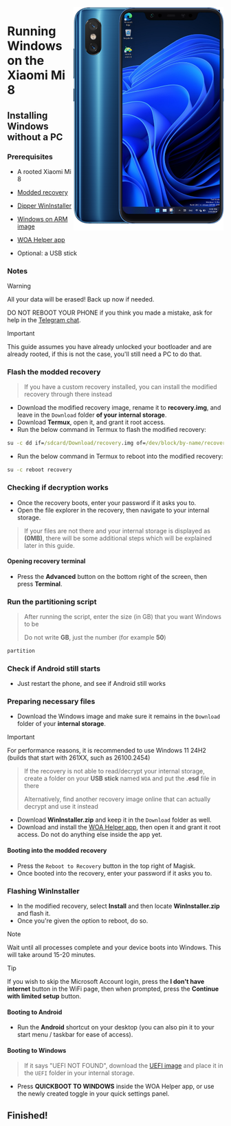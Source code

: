 <img align="right" src="https://github.com/n00b69/woa-dipper/blob/main/dipper.png" width="350" alt="Windows 11 running on a Redmi K20 Pro">

# Running Windows on the Xiaomi Mi 8

## Installing Windows without a PC

### Prerequisites
- A rooted Xiaomi Mi 8

- [Modded recovery](https://github.com/n00b69/woa-dipper/releases/tag/Recovery)

- [Dipper WinInstaller](https://github.com/n00b69/woa-dipper/releases/download/Files/DipperWinInstaller.zip)

- [Windows on ARM image](https://arkt-7.github.io/woawin/)

- [WOA Helper app](https://github.com/n00b69/woa-helper/releases/tag/APK)

- Optional: a USB stick

### Notes
> [!WARNING]  
> All your data will be erased! Back up now if needed.
> 
> DO NOT REBOOT YOUR PHONE if you think you made a mistake, ask for help in the [Telegram chat](https://t.me/woadipper).

> [!Important]
> This guide assumes you have already unlocked your bootloader and are already rooted, if this is not the case, you'll still need a PC to do that.

### Flash the modded recovery
> If you have a custom recovery installed, you can install the modified recovery through there instead
- Download the modified recovery image, rename it to **recovery.img**, and leave in the `Download` folder **of your internal storage**.
- Download **Termux**, open it, and grant it root access.
- Run the below command in Termux to flash the modified recovery:
```cmd
su -c dd if=/sdcard/Download/recovery.img of=/dev/block/by-name/recovery
```
- Run the below command in Termux to reboot into the modified recovery:
```cmd
su -c reboot recovery
```

### Checking if decryption works
- Once the recovery boots, enter your password if it asks you to.
- Open the file explorer in the recovery, then navigate to your internal storage.
> If your files are not there and your internal storage is displayed as **(0MB)**, there will be some additional steps which will be explained later in this guide.

#### Opening recovery terminal
- Press the **Advanced** button on the bottom right of the screen, then press **Terminal**.

### Run the partitioning script
> After running the script, enter the size (in GB) that you want Windows to be
>
> Do not write **GB**, just the number (for example **50**)
```cmd
partition
``` 

### Check if Android still starts
- Just restart the phone, and see if Android still works

### Preparing necessary files
- Download the Windows image and make sure it remains in the `Download` folder of your **internal storage**.
> [!Important]
> For performance reasons, it is recommended to use Windows 11 24H2 (builds that start with 261XX, such as 26100.2454)

> If the recovery is not able to read/decrypt your internal storage, create a folder on your **USB stick** named `WOA` and put the **.esd** file in there
>
> Alternatively, find another recovery image online that can actually decrypt and use it instead
- Download **WinInstaller.zip** and keep it in the `Download` folder as well.
- Download and install the [WOA Helper app](https://github.com/n00b69/woa-helper/releases/tag/APK), then open it and grant it root access. Do not do anything else inside the app yet.

#### Booting into the modded recovery
- Press the `Reboot to Recovery` button in the top right of Magisk.
- Once booted into the recovery, enter your password if it asks you to.

### Flashing WinInstaller
- In the modified recovery, select **Install** and then locate **WinInstaller.zip** and flash it.
- Once you're given the option to reboot, do so.
> [!Note]
> Wait until all processes complete and your device boots into Windows. This will take around 15-20 minutes.

> [!Tip]
> If you wish to skip the Microsoft Account login, press the **I don't have internet** button in the WiFi page, then when prompted, press the **Continue with limited setup** button.

#### Booting to Android
- Run the **Android** shortcut on your desktop (you can also pin it to your start menu / taskbar for ease of access).

#### Booting to Windows
> If it says "UEFI NOT FOUND", download the [UEFI image](https://github.com/n00b69/woa-dipper/releases/tag/UEFI) and place it in the `UEFI` folder in your internal storage.
- Press **QUICKBOOT TO WINDOWS** inside the WOA Helper app, or use the newly created toggle in your quick settings panel.

## Finished!

























